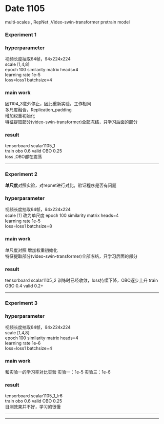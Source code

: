# Date 1105
multi-scales , RepNet ,Video-swin-transformer pretrain model

### Experiment 1
### hyperparameter

视频长度抽取64帧，64x224x224  
scale [1,4,8]  
epoch 100
similarity matrix heads=4  
learning rate 1e-5   
loss=loss1
batchsize=4
### main work
因1104_3意外停止，因此重新实验，工作相同  
多尺度融合，Replication_padding  
增加权重初始化  
特征提取部分(video-swin-transformer)全部冻结，只学习后面的部分
### result
tensorboard scalar1105_1  
train obo 0.6  valid OBO 0.25  
loss ,OBO都在震荡
****

### Experiment 2
**单尺度**对照实验，对repnet进行对比，验证程序是否有问题
### hyperparameter
视频长度抽取64帧，64x224x224  
scale [1]  改为单尺度
epoch 100 
similarity matrix heads=4  
learning rate 1e-5      
loss=loss1
batchsize=8  
### main work
单尺度对照
增加权重初始化  
特征提取部分(video-swin-transformer)全部冻结，只学习后面的部分

### result
tensorboard scalar1105_2
训练时已经收敛，loss持续下降，OBO逐步上升
train OBO 0.4 valid 0.2+
****

### Experiment 3
### hyperparameter

视频长度抽取64帧，64x224x224  
scale [1,4,8]  
epoch 100
similarity matrix heads=4  
learning rate 1e-6  
loss=loss1
batchsize=4
### main work
和实验一的学习率对比实验
实验一：1e-5
实验三：1e-6
### result
tensorboard scalar1105_1_lr6  
train obo 0.6  valid OBO 0.25  
目测效果并不好，学习的很慢
****
****